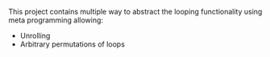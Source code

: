 This project contains multiple way to abstract the looping functionality using meta programming allowing:
* Unrolling
* Arbitrary permutations of loops